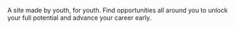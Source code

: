 A site made by youth, for youth. Find opportunities all around you to unlock your full potential and advance your career early.
